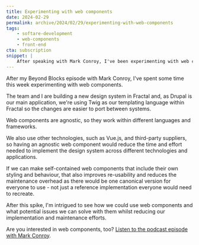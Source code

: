 ```yaml
---
title: Experimenting with web components
date: 2024-02-29
permalink: archive/2024/02/29/experimenting-with-web-components
tags:
    - softare-development
    - web-components
    - front-end
cta: subscription
snippet: |
    After speaking with Mark Conroy, I've been experimenting with web components.
---
```


After my Beyond Blocks episode with Mark Conroy, I've spent some time this week experimenting with web components.

The team and I are building a new design system in Fractal and, as Drupal is our main application, we're using Twig as our templating language within Fractal so the changes are easier to port between systems.

Web components are agnostic, so they work within different languages and frameworks.

We also use other technologies, such as Vue.js, and third-party suppliers, so having an agnostic web component would reduce the time and effort needed to implement the design system across different technologies and applications.

If we can make self-contained web components that include their own styling and behaviour, that also improves re-usability and reduces the maintenance overhead as there would be one canonical version for everyone to use - not just a reference implementation everyone would need to recreate.

After this spike, I'm intrigued to see how we could use web components and what potential issues we can solve with them whilst reducing our implementation and maintenance efforts.

Are you interested in web components, too? [Listen to the podcast episode with Mark Conroy][episode].

[episode]: {{site.url}}/podcast/11-mark-conroy
